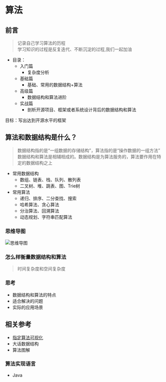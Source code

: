 # 算法

## 前言

> 记录自己学习算法的历程                                
> 学习知识的过程是反复迭代、不断沉淀的过程,我们一起加油

- 目录：
    - 入门篇
        - 复杂度分析
    - 基础篇
        - 基础、常用的数据结构+算法
    - 高级篇
        - 数据结构和算法进阶
    - 实战篇
        - 剖析开源项目、框架或者系统设计背后的数据结构和算法


目标：写出达到开源水平的框架

## 算法和数据结构是什么？

> 数据结构指的是“一组数据的存储结构”，算法指的是“操作数据的一组方法”
> 数据结构和算法是相辅相成的。数据结构是为算法服务的，算法要作用在特定的数据结构之上


- 常用数据结构
    - 数组、链表、栈、队列、散列表
    - 二叉树、堆、跳表、图、Trie树
- 常用算法
    - 递归、排序、二分查找、搜索
    - 哈希算法、贪心算法
    - 分治算法、回溯算法
    - 动态规划、字符串匹配算法

### 思维导图

![思维导图](http://q1pt18a8n.bkt.clouddn.com/images/imall/%E7%AE%97%E6%B3%95/%E6%80%9D%E7%BB%B4%E5%AF%BC%E5%9B%BE.jpg)



### 怎么样衡量数据结构和算法


> 时间复杂度和空间复杂度



### 思考

- 数据结构和算法的特点   
- 适合解决的问题    
- 实际的应用场景   

## 相关参考 

- [指定算法可视化](https://www.cs.usfca.edu/~galles/visualization/Algorithms.html)
- 大话数据结构
- 算法图解


### 算法实现语言

- Java

<Valine></Valine>